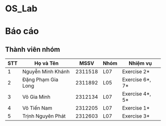 # OS_Lab
# Báo cáo

## Thành viên nhóm

| STT | Họ và Tên               | MSSV     | Nhóm | Nhiệm vụ                               |
|-----|-------------------------|----------|------|----------------------------------------|
| 1   | Nguyễn Minh Khánh       | 2311518  | L07  | Exercise 2*                            |
| 2   | Đặng Phạm Gia Long      | 2311892  | L05  | Exercise 6*, 7*                        |
| 3   | Võ Gia Minh             | 2312134  | L07  | Exercise 4*, 5*                        |
| 4   | Võ Tiến Nam             | 2312205  | L07  | Exercise 1*                            |
| 5   | Trịnh Nguyên Phát       | 2312603  | L07  | Exercise 3*                            |



